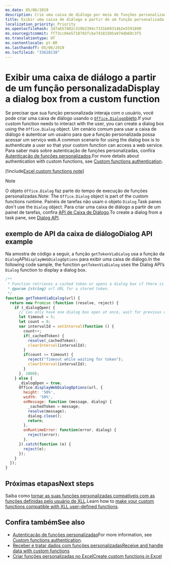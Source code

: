 ```yaml
---
ms.date: 05/06/2019
description: Crie uma caixa de diálogo por meio de funções personalizadas no Excel usando JavaScript.
title: Exibir uma caixa de diálogo a partir de um função personalizada
localization_priority: Priority
ms.openlocfilehash: 3d7a657402c319b2394c7331b69314b2e5591890
ms.sourcegitcommit: ff73cc04e5718765fcbe74181505a974db69c3f5
ms.translationtype: HT
ms.contentlocale: pt-BR
ms.lasthandoff: 05/06/2019
ms.locfileid: "33628138"
---
```

# <a name="display-a-dialog-box-from-a-custom-function"></a><span data-ttu-id="053ce-103">Exibir uma caixa de diálogo a partir de um função personalizada</span><span class="sxs-lookup"><span data-stu-id="053ce-103">Display a dialog box from a custom function</span></span>

<span data-ttu-id="053ce-104">Se precisar que sua função personalizada interaja com o usuário, você pode criar uma caixa de diálogo usando o [`Office.Dialog`objeto](/javascript/api/office-runtime/officeruntime.dialog?view=office-js).</span><span class="sxs-lookup"><span data-stu-id="053ce-104">If your custom function needs to interact with the user, you can create a dialog box using the `Office.Dialog` object.</span></span> <span data-ttu-id="053ce-105">Um cenário comum para usar a caixa de diálogo é autenticar um usuário para que a função personalizada possa acessar um serviço web.</span><span class="sxs-lookup"><span data-stu-id="053ce-105">A common scenario for using the dialog box is to authenticate a user so that your custom function can access a web service.</span></span> <span data-ttu-id="053ce-106">Para saber mais sobre autenticação de funções personalizadas, confira [Autenticação de funções personalizados](./custom-functions-authentication.md).</span><span class="sxs-lookup"><span data-stu-id="053ce-106">For more details about authentication with custom functions, see [Custom functions authentication](./custom-functions-authentication.md).</span></span>

[!include[Excel custom functions note](../includes/excel-custom-functions-note.md)]

>[!NOTE]
> <span data-ttu-id="053ce-107">O objeto `Office.Dialog` faz parte do tempo de execução de funções personalizadas.</span><span class="sxs-lookup"><span data-stu-id="053ce-107">Note: The `Office.Dialog` object is part of the custom functions runtime.</span></span> <span data-ttu-id="053ce-108">Painéis de tarefas não usam o objeto `Dialog`.</span><span class="sxs-lookup"><span data-stu-id="053ce-108">Task panes don't use the `Dialog` object.</span></span> <span data-ttu-id="053ce-109">Para criar uma caixa de diálogo a partir de um painel de tarefas, confira [API de Caixa de Diálogo](/office/dev/add-ins/develop/dialog-api-in-office-add-ins).</span><span class="sxs-lookup"><span data-stu-id="053ce-109">To create a dialog from a task pane, see [Dialog API](/office/dev/add-ins/develop/dialog-api-in-office-add-ins).</span></span>

## <a name="dialog-box-api-example"></a><span data-ttu-id="053ce-110">exemplo de API da caixa de diálogo</span><span class="sxs-lookup"><span data-stu-id="053ce-110">Dialog API example</span></span>

<span data-ttu-id="053ce-111">Na amostra de código a seguir, a função `getTokenViaDialog` usa a função da `Dialog`API`displayWebDialogOptions` para exibir uma caixa de diálogo.</span><span class="sxs-lookup"><span data-stu-id="053ce-111">In the following code sample, the function `getTokenViaDialog` uses the Dialog API’s `Dialog` function to display a dialog box.</span></span>

```js
/**
 * Function retrieves a cached token or opens a dialog box if there is no saved token. Note that this is not a sufficient example of authentication but is intended to show the capabilities of the Dialog object.
 * @param {string} url URL for a stored token.
 */
function getTokenViaDialog(url) {
  return new Promise (function (resolve, reject) {
    if (_dialogOpen) {
      // Can only have one dialog box open at once, wait for previous dialog box's token
      let timeout = 5;
      let count = 0;
      var intervalId = setInterval(function () {
        count++;
        if(_cachedToken) {
          resolve(_cachedToken);
          clearInterval(intervalId);
        }
        if(count >= timeout) {
          reject("Timeout while waiting for token");
          clearInterval(intervalId);
        }
      }, 1000);
    } else {
      _dialogOpen = true;
      Office.displayWebDialogOptions(url, {
        height: '50%',
        width: '50%',
        onMessage: function (message, dialog) {
          _cachedToken = message;
          resolve(message);
          dialog.close();
          return;
        },
        onRuntimeError: function(error, dialog) {
          reject(error);
        },
      }).catch(function (e) {
        reject(e);
      });
    }
  });
}
```

## <a name="next-steps"></a><span data-ttu-id="053ce-112">Próximas etapas</span><span class="sxs-lookup"><span data-stu-id="053ce-112">Next steps</span></span>
<span data-ttu-id="053ce-113">Saiba como [tornar as suas funções personalizadas compatíveis com as funções definidas pelo usuário de XLL](make-custom-functions-compatible-with-xll-udf.md).</span><span class="sxs-lookup"><span data-stu-id="053ce-113">Learn how to [make your custom functions compatible with XLL user-defined functions](make-custom-functions-compatible-with-xll-udf.md).</span></span>

## <a name="see-also"></a><span data-ttu-id="053ce-114">Confira também</span><span class="sxs-lookup"><span data-stu-id="053ce-114">See also</span></span>

* <span data-ttu-id="053ce-115">[Autenticação de funções personalizadas](custom-functions-authentication.md)</span><span class="sxs-lookup"><span data-stu-id="053ce-115">For more information, see [Custom functions authentication](custom-functions-authentication.md).</span></span>
* [<span data-ttu-id="053ce-116">Receber e tratar dados com funções personalizadas</span><span class="sxs-lookup"><span data-stu-id="053ce-116">Receive and handle data with custom functions</span></span>](custom-functions-web-reqs.md)
* [<span data-ttu-id="053ce-117">Criar funções personalizadas no Excel</span><span class="sxs-lookup"><span data-stu-id="053ce-117">Create custom functions in Excel</span></span>](custom-functions-overview.md)
